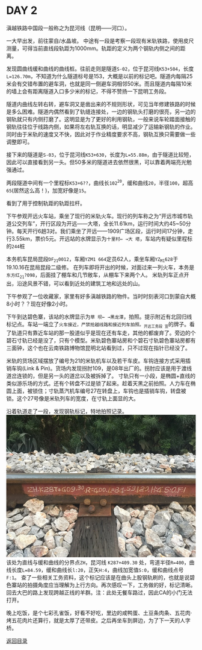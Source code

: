 
# DAY 2

滇越铁路中国段一般称之为昆河线（昆明——河口）。

一大早出发，前往蒙自/水晶坡。
中途有一段是考察一段现有米轨铁路，使用皮尺测量，可得当前直线段轨距为1000mm。轨距的定义为两个钢轨内侧之间的距离。

发现圆曲线缓和曲线的曲线桩。往前走则是隧道`S-02`，位于昆河线`K53+504`，长度`L=126.70m`，不知道为什么隧道标号是153，大概是以前的标记吧。隧道内每隔25米会有交错布置的避车洞，也就是同一侧避车洞相邻50米。而且隧道内每隔10米的墙上会有距离隧道入口多少米的标记，不得不赞扬一下昆明工务段。

隧道内曲线左转右转，避车洞又是凿出来的不规则形状，可见当年修建铁路的时候是多么困难。隧道内偶然看到了轨缝连接处，一边的钢轨头打磨的很亮，另一边的钢轨就只有内侧打磨了。这明显是为了更好的利用钢轨，一般来说车轮踏面接触的钢轨往往位于线路内侧，如果将左右轨互换的话，明显减少了运输新钢轨的作业。同时由于米轨的速度又不快，因此对于作业精度要求不高，钢轨互换只需要做一些调整即可。

接下来的隧道是`S-03`，位于昆河线`K53+630`，长度为`L=55.88m`，由于隧道比较短，因此可以直接看到另一头。但50多米的隧道进去依然很黑，可以靠着两端亮光勉强通过。

两段隧道中间有一个里程标`K53+6??`，曲线长`102`<sup>`20`</sup>，缓和曲线`20`，半径`100`，超高`65`(居然这么高！)，加宽好像是`15`。

看到了用于控制轨距的轨距拉杆。

下午参观开远火车站，乘坐了现行的米轨火车。现行的列车称之为“开远市城市轨道公交列车”，开行区段为开远——大塔，全长11.61km，运行时间大约45~50分钟。每天开行6趟3对。我们乘坐了开远——1909广场区段，运行时间17分钟，走行3.55km，票价5元。开远站的水牌显示为`十里村← →大 塔`，车站内有疑似里程标的`244`桩

本务机车昆局昆段`DF`<sub>`21`</sub>`0012`，车厢`YZM1 664`定员62人，乘坐车厢`YZ`<sub>`M1`</sub>`628`于19.10.16在昆局昆段二级修。
在列车即将开出的时候，对面过来一列火车，本务是`东方红`<sub>`21`</sub>`?098`，后面挂了棚车和几节敞车，从棚车下来两个人。
米轨列车正点开出，沿途风景不错，可以看到近处的建筑工地和远处的山。

下午参观了一位收藏家，家里有好多滇越铁路的物件。当时时刻表河口到蒙自大概8小时？？现在好像2小时。

下午到达碧色寨，该站的水牌显示为`草 坝← →黑龙潭`，拍照。提示附近有北回归线标记点。车站一端立了`火车接近，严禁抢越线路和接近列车拍照。`<sub>`开远工务段 宣`</sub>的牌子。看了轨道只有靠近车站的那一股道似乎是现在还有车走，其他的都废弃了。旁边的个碧石寸轨已经是没了，只有个模型。米轨碧色寨站房和个碧石寸轨碧色寨站房都有三面钟，这个也在云南铁路博物馆昆明北站看到过，只不过现在指针已经没了。

米轨的货场区域摆放了编号为21的米轨机车以及若干车皮。车钩连接方式采用插销车钩(Link & Pin)。货场内发现拐肘109，是08年出厂的。拐肘应该是用于渡线道岔连锁的，但是另一头的道岔以及被拆掉了。
寸轨只有一小段，是椭圆+直线的类似游乐场的方式。还有个转盘不过是锁了起来。趁着天黑之前拍照。人力车在椭圆上面，被锁住；寸轨蒸汽机车编号27在转盘上，车钩也是插销车钩，转盘被锁。这个27号像是米轨列车的宽度，在寸轨上面显的大。

沿着轨道走了一段，发现钢轨标记，特地拍照记录。<br> ![`K287+409.30`](images/K287+409.30.jpg)  <br>
该处为直线与缓和曲线的分界点`ZH`，昆河线 `K287+409.30` 处，弯道半径`R=400`，曲线长度`L=84.59`，缓和曲线长`l:20`，正矢`H:4`，曲线加宽值`S:0`，缓和曲线点号`F:1`。
查了一些相关工务资料，这个标记应该是在曲头上股钢轨刷的，也就是说碧色寨站的拍摄角度应当理解为上行方向。再次感叹一下，工务做的好，标记清晰。
回去大巴的路上发现跨越正线的羊群。注：此处无餐车路过，因此CA的小门无法打开。

晚上吃饭，是个七彩孔雀饭，好看不好吃，里边的咸鸭蛋、土豆条肉条、五花肉·烤五花肉片还算行，就是太厚了还带皮。之后再坐车到屏边，为了下一天的人字桥。



[返回目录](README.md)
